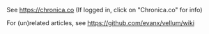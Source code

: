 See https://chronica.co (If logged in, click on "Chronica.co" for info)

For (un)related articles, see https://github.com/evanx/vellum/wiki
